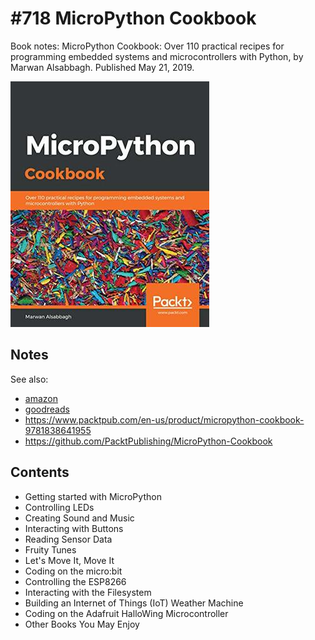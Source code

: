 # #718 MicroPython Cookbook

Book notes: MicroPython Cookbook: Over 110 practical recipes for programming embedded systems and microcontrollers with Python, by Marwan Alsabbagh. Published May 21, 2019.

[![Build](./assets/micropython-cookbook_build.jpg?raw=true)](https://amzn.to/4hpVVjr)

## Notes

See also:

* [amazon](https://amzn.to/4hpVVjr)
* [goodreads](https://www.goodreads.com/book/show/51448976-micropython-cookbook)
* <https://www.packtpub.com/en-us/product/micropython-cookbook-9781838641955>
* <https://github.com/PacktPublishing/MicroPython-Cookbook>

## Contents

* Getting started with MicroPython
* Controlling LEDs
* Creating Sound and Music
* Interacting with Buttons
* Reading Sensor Data
* Fruity Tunes
* Let's Move It, Move It
* Coding on the micro:bit
* Controlling the ESP8266
* Interacting with the Filesystem
* Building an Internet of Things (IoT) Weather Machine
* Coding on the Adafruit HalloWing Microcontroller
* Other Books You May Enjoy
